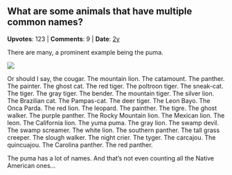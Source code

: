 ## What are some animals that have multiple common names?
    
**Upvotes**: 123 | **Comments**: 9 | **Date**: [2y](https://www.quora.com/What-are-some-animals-that-have-multiple-common-names/answer/Gary-Meaney)

There are many, a prominent example being the puma.

![](https://qph.fs.quoracdn.net/main-qimg-21c9070eca1d48177492eb5395665515-lq)

Or should I say, the cougar. The mountain lion. The catamount. The panther. The painter. The ghost cat. The red tiger. The poltroon tiger. The sneak-cat. The tiger. The gray tiger. The bender. The mountain tiger. The silver lion. The Brazilian cat. The Pampas-cat. The deer tiger. The Leon Bayo. The Onca Parda. The red lion. The leopard. The painther. The tigre. The ghost walker. The purple panther. The Rocky Mountain lion. The Mexican lion. The leon. The California lion. The yuma puma. The gray lion. The swamp devil. The swamp screamer. The white lion. The southern panther. The tall grass creeper. The slough walker. The night crier. The tyger. The carcajou. The quincuajou. The Carolina panther. The red panther.

The puma has a lot of names. And that’s not even counting all the Native American ones…

